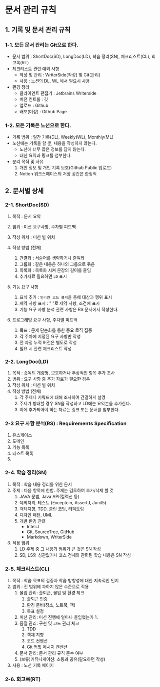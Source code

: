 # 문서 관리 규칙

## 1. 기록 및 문서 관리 규칙

### 1-1. 모든 문서 관리는 Git으로 한다.
- 문서 범위 : ShortDoc(SD), LongDoc(LD), 학습 정리(SN), 체크리스트(CL), 회고록(RT)
- 체크리스트 관련 예외 사항
    - 작성 및 관리 : WriterSide(작성) 및 Git(관리)
    - 사용 : 노션의 DL, WL 에서 필요시 사용
- 환경 정리
    - 클라이언트 편집기 : Jetbrains Writerside
    - 버전 컨트롤 : 깃
    - 업로드 : Github
    - 배포(미정) : Github Page

### 1-2. 모든 기록은 노션으로 한다.
- 기록 범위 : 일간 기록(DL), Weekly(WL), Monthly(ML)
- 노션에는 기록을 할 뿐, 내용을 작성하지 않는다.
    - 노션에 너무 많은 정보를 담지 않는다.
    - 대신 요약과 링크를 첨부한다.
- 분리 목적 및 사유
    1. 개인 정보 및 개인 기록 보호(Github Public 업로드)
    2. Notion 워크스페이스의 저장 공간은 한정적


## 2. 문서별 상세

### 2-1. ShortDoc(SD)
1. 목적 : 문서 요약
2. 범위 : 미션 요구사항, 주차별 피드백 
3. 작성 위치 : 미션 별 위치
4. 작성 방법 (전체)
   1. 간결화 : 서술어를 생략하거나 줄여라
   2. 그룹화 : 같은 내용은 하나의 그룹으로 묶음
   3. 목록화 : 목록화 시켜 문장의 길이를 줄임
   4. 추가자료 필요하면 `LD` 표시

5. 기능 요구 사항
   1. 표식 추가 : `인라인 코드 블럭`을 통해 대상과 행위 표시 
   2. 졔약 사항 표시 : " "로 제약 사항, 조건에 표시
   3. 기능 요구 사항 분석 관련 사항은 RS 문서에서 작성한다.

6. 프로그래밍 요구 사항, 주차별 피드백
   1. 목표 : 문제 단순화를 통한 중요 로직 집중 
   2. 각 주차에 지정된 요구 사항만 작성
   3. 전 과정 누적 버전은 별도로 작성
   4. 필요 시 관련 체크리스트 작성

### 2-2. LongDoc(LD)
1. 목적 : 숏독의 개량형, 모호하거나 추상적인 항목 추가 조사
2. 범위 : 요구 사항 중 추가 자료가 필요한 경우
3. 작성 위치 : 미션 별 위치
4. 작성 방법 (전체)
   1. 각 주제나 키워드에 대해 조사하여 간결하게 설명
   2. 주제가 방대할 경우 SN을 작성하고 LD에는 요약본을 추가한다.
   3. 이에 추가되어야 하는 자료는 링크 또는 문서를 첨부한다.

### 2-3 요구 사항 분석(RS) : Requirements Specification
1. 유스케이스
2. 도메인
3. 기능 목록
4. 테스트 목록
5.

### 2-4. 학습 정리(SN)
1. 목적 : 학습 내용 정리를 위한 문서
2. 주제 : 다음 항목에 한함. 주제는 검토하여 추가/삭제 할 것
   1. JAVA 문법, Java API(컬랙션 등)
   2. 예외처리, 테스트 (Exceptoin, AssertJ, Junit5)
   3. 객체지향, TDD, 클린 코딩, 리펙토링
   4. 디자인 패턴, UML
   5. 개발 환경 관련
      - InteliJ
      - Git, SourceTree, GitHub
      - Markdown, WriterSide
3. 적용 범위
   1. LD 주제 중 그 내용과 범위가 큰 것은 SN 작성
   2. SD, LS와 싱관없거나 코스 전체와 관련된 학습 내용은 SN 작성


### 2-5. 체크리스트(CL)
1. 목적 : 학습 목표의 검증과 학습 방향성에 대한 지속적인 인지
2. 범위 : 전 범위에 과하지 않은 수준으로 적용
      1. 몰입 관리: 출퇴근, 몰입 및 환경 체크
         1. 출퇴근 인증
         2. 환경 준비(장소, 노트북, 책)
         3. 목표 설정
      2. 미션 관리: 미션 진행에 얼마나 몰입했는가
         1. 
      3. 품질 관리: 구현 및 코드 관리 체크
         1. TDD
         2. 객체 지향
         3. 코드 컨벤션
         4. Git 커밋 메시지 켄벤션
      4. 문서 관리: 문서 관리 규칙 준수 여부
      5. (보류)커뮤니케이션: 소통과 공유(필요하면 작성)
3. 사용 : 노션 기록 페이지



### 2-6. 회고록(RT)